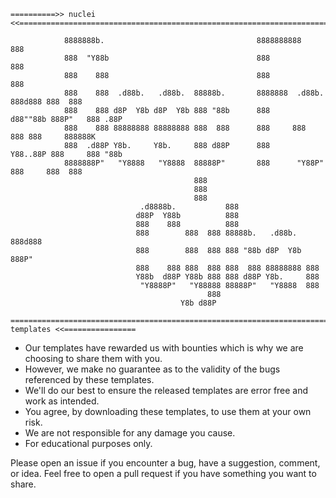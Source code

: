 ```
==========>> nuclei <<===================================================================================

            8888888b.                                  8888888888               888           
            888  "Y88b                                 888                      888           
            888    888                                 888                      888           
            888    888  .d88b.   .d88b.  88888b.       8888888  .d88b.  888d888 888  888      
            888    888 d8P  Y8b d8P  Y8b 888 "88b      888     d88""88b 888P"   888 .88P      
            888    888 88888888 88888888 888  888      888     888  888 888     888888K       
            888  .d88P Y8b.     Y8b.     888 d88P      888     Y88..88P 888     888 "88b      
            8888888P"   "Y8888   "Y8888  88888P"       888      "Y88P"  888     888  888      
                                         888                                                  
                                         888                                                  
                                         888                                                  
                             .d8888b.           888                                           
                            d88P  Y88b          888                                           
                            888    888          888                                           
                            888        888  888 88888b.   .d88b.  888d888                     
                            888        888  888 888 "88b d8P  Y8b 888P"                       
                            888    888 888  888 888  888 88888888 888                         
                            Y88b  d88P Y88b 888 888 d88P Y8b.     888                         
                             "Y8888P"   "Y88888 88888P"   "Y8888  888                         
                                            888                                               
                                      Y8b d88P               

==========================================================================>> templates <<================
```

* Our templates have rewarded us with bounties which is why we are choosing to share them with you.
* However, we make no guarantee as to the validity of the bugs referenced by these templates.
* We'll do our best to ensure the released templates are error free and work as intended.
* You agree, by downloading these templates, to use them at your own risk.
* We are not responsible for any damage you cause.
* For educational purposes only.

Please open an issue if you encounter a bug, have a suggestion, comment, or idea.
Feel free to open a pull request if you have something you want to share.
